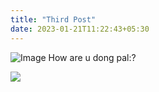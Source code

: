 ```yaml
---
title: "Third Post"
date: 2023-01-21T11:22:43+05:30
---
```


![Image](/static/img/aabaebc013125295268487f34cdf0032.​jpg)
How are u dong pal:?

<img src="../../static/img/3cdbce557fc28b49ef84e8a7b5b44d8c.​jpg">
